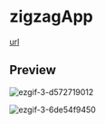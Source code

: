 # zigzagApp

[url](https://d-sup.github.io/zigzagApp/)

## Preview

![ezgif-3-d572719012](https://user-images.githubusercontent.com/96939334/226769742-de3c84c1-47ae-4fe7-aa6e-9fa2a6fcac3b.gif)

![ezgif-3-6de54f9450](https://user-images.githubusercontent.com/96939334/226769750-75426d10-5e6f-460e-afc8-c615a0a74576.gif)
